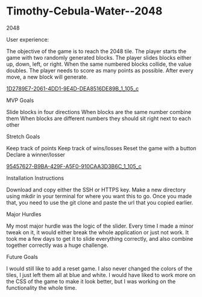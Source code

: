 # Timothy-Cebula-Water--2048

2048 

User experience:

The objective of the game is to reach the 2048 tile. The player starts the game with two randomly generated blocks. The player slides blocks either up, down, left, or right. When the same numbered blocks collide, the value doubles. The player needs to score as many points as possible. After every move, a new block will generate.

[1D2789E7-2061-4DD1-9E4D-DEA8516DE89B_1_105_c](https://user-images.githubusercontent.com/97857514/163188985-d12c80f0-2fa7-48db-a579-d471a79b0921.jpeg)

MVP Goals

Slide blocks in four directions
When blocks are the same number combine them
When blocks are different numbers they should sit right next to each other

Stretch Goals

Keep track of points
Keep track of wins/losses
Reset the game with a button
Declare a winner/losser

[95457627-B9BA-429F-A5F0-910CAA3D3B6C_1_105_c](https://user-images.githubusercontent.com/97857514/163188661-d3546ddd-bb7a-4919-8368-045073ba6dbc.jpeg)

Installation Instructions

Download and copy either the SSH or HTTPS key. Make a new directory using mkdir in your terminal for where you want this to go. Once you made that, you need to use the git clone and paste the url that you copied earlier.

Major Hurdles

My most major hurdle was the logic of the slider. Every time I made a minor tweak on it, it would either break the whole application or just not work. It took me a few days to get it to slide everything correctly, and also combine together correctly was a huge challenge. 

Future Goals

I would still like to add a reset game. I also never changed the colors of the tiles, I just left them all at blue and white. I would have liked to work more on the CSS of the game to make it look better, but I was working on the functionality the whole time.

